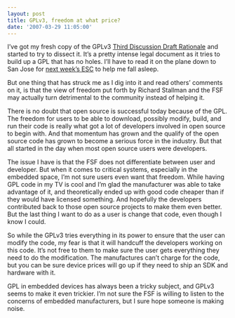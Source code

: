 ```yaml
---
layout: post
title: GPLv3, freedom at what price?
date: '2007-03-29 11:05:00'
---
```



I’ve got my fresh copy of the GPLv3 [Third Discussion Draft Rationale](http://gplv3.fsf.org/rationale) and started to try to dissect it. It’s a pretty intense legal document as it tries to build up a GPL that has no holes. I’ll have to read it on the plane down to San Jose for [next week’s ESC](http://www.embedded.com/esc/sv/) to help me fall asleep.

But one thing that has struck me as I dig into it and read others’ comments on it, is that the view of freedom put forth by Richard Stallman and the FSF may actually turn detrimental to the community instead of helping it.

There is no doubt that open source is successful today because of the GPL. The freedom for users to be able to download, possibly modify, build, and run their code is really what got a lot of developers involved in open source to begin with. And that momentum has grown and the qualify of the open source code has grown to become a serious force in the industry. But that all started in the day when most open source users were developers.

The issue I have is that the FSF does not differentiate between user and developer. But when it comes to critical systems, especially in the embedded space, I’m not sure users even want that freedom. While having GPL code in my TV is cool and I’m glad the manufacturer was able to take advantage of it, and theoretically ended up with good code cheaper than if they would have licensed something. And hopefully the developers contributed back to those open source projects to make them even better. But the last thing I want to do as a user is change that code, even though I know I could.

So while the GPLv3 tries everything in its power to ensure that the user can modify the code, my fear is that it will handcuff the developers working on this code. It’s not free to them to make sure the user gets everything they need to do the modification. The manufactures can’t charge for the code, but you can be sure device prices will go up if they need to ship an SDK and hardware with it.

GPL in embedded devices has always been a tricky subject, and GPLv3 seems to make it even trickier. I’m not sure the FSF is willing to listen to the concerns of embedded manufacturers, but I sure hope someone is making noise.


